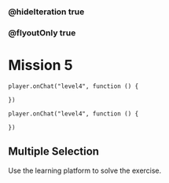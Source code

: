 ### @hideIteration true
### @flyoutOnly true
# Mission 5

```blocks
player.onChat("level4", function () {
    
})
```

```template
player.onChat("level4", function () {
    
})
```

## Multiple Selection
Use the learning platform to solve the exercise.